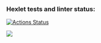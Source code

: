 ### Hexlet tests and linter status:
[![Actions Status](https://github.com/Minival1/frontend-project-lvl1/workflows/hexlet-check/badge.svg)](https://github.com/Minival1/frontend-project-lvl1/actions)

<a href="https://codeclimate.com/github/codeclimate/codeclimate/maintainability"><img src="https://api.codeclimate.com/v1/badges/a99a88d28ad37a79dbf6/maintainability" /></a>
